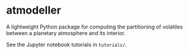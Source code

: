 # atmodeller
A lightweight Python package for computing the partitioning of volatiles between a planetary atmosphere and its interior.

See the Jupyter notebook tutorials in `tutorials/`.
